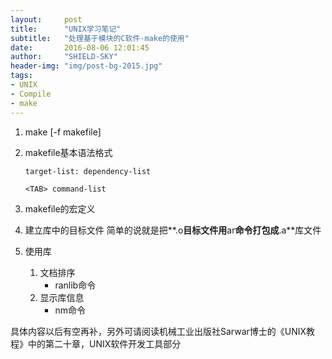 ```yaml
---
layout:     post
title:      "UNIX学习笔记"
subtitle:   "处理基于模块的C软件-make的使用"
date:       2016-08-06 12:01:45 
author:     "SHIELD-SKY"
header-img: "img/post-bg-2015.jpg"
tags:
- UNIX
- Compile
- make
---
```


1. make [-f makefile]
2. makefile基本语法格式
 
	```
	target-list: dependency-list

	<TAB> command-list
	```

3. makefile的宏定义
4. 建立库中的目标文件
   简单的说就是把**.o**目标文件用**ar**命令打包成**.a**库文件
5. 使用库
   1. 文档排序 
   		- ranlib命令
   2. 显示库信息
   		- nm命令

  
 具体内容以后有空再补，另外可请阅读机械工业出版社Sarwar博士的《UNIX教程》中的第二十章，UNIX软件开发工具部分